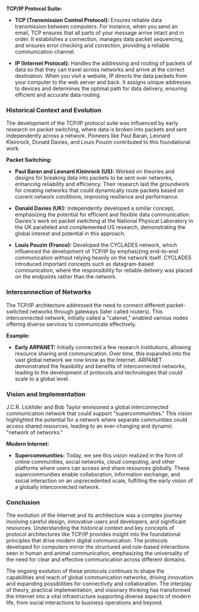 **TCP/IP Protocol Suite:**

- **TCP (Transmission Control Protocol):** Ensures reliable data transmission between computers. For instance, when you send an email, TCP ensures that all parts of your message arrive intact and in order. It establishes a connection, manages data packet sequencing, and ensures error checking and correction, providing a reliable communication channel.

- **IP (Internet Protocol):** Handles the addressing and routing of packets of data so that they can travel across networks and arrive at the correct destination. When you visit a website, IP directs the data packets from your computer to the web server and back. It assigns unique addresses to devices and determines the optimal path for data delivery, ensuring efficient and accurate data routing.

### Historical Context and Evolution

The development of the TCP/IP protocol suite was influenced by early research on packet switching, where data is broken into packets and sent independently across a network. Pioneers like Paul Baran, Leonard Kleinrock, Donald Davies, and Louis Pouzin contributed to this foundational work.

**Packet Switching:**

- **Paul Baran and Leonard Kleinrock (US):** Worked on theories and designs for breaking data into packets to be sent over networks, enhancing reliability and efficiency. Their research laid the groundwork for creating networks that could dynamically route packets based on current network conditions, improving resilience and performance.

- **Donald Davies (UK):** Independently developed a similar concept, emphasizing the potential for efficient and flexible data communication. Davies's work on packet switching at the National Physical Laboratory in the UK paralleled and complemented US research, demonstrating the global interest and potential in this approach.

- **Louis Pouzin (France):** Developed the CYCLADES network, which influenced the development of TCP/IP by emphasizing end-to-end communication without relying heavily on the network itself. CYCLADES introduced important concepts such as datagram-based communication, where the responsibility for reliable delivery was placed on the endpoints rather than the network.

### Interconnection of Networks

The TCP/IP architecture addressed the need to connect different packet-switched networks through gateways (later called routers). This interconnected network, initially called a "catenet," enabled various nodes offering diverse services to communicate effectively.

**Example:**

- **Early ARPANET:** Initially connected a few research institutions, allowing resource sharing and communication. Over time, this expanded into the vast global network we now know as the Internet. ARPANET demonstrated the feasibility and benefits of interconnected networks, leading to the development of protocols and technologies that could scale to a global level.

### Vision and Implementation

J.C.R. Licklider and Bob Taylor envisioned a global interconnected communication network that could support "supercommunities." This vision highlighted the potential for a network where separate communities could access shared resources, leading to an ever-changing and dynamic "network of networks."

**Modern Internet:**

- **Supercommunities:** Today, we see this vision realized in the form of online communities, social networks, cloud computing, and other platforms where users can access and share resources globally. These supercommunities enable collaboration, information exchange, and social interaction on an unprecedented scale, fulfilling the early vision of a globally interconnected network.

### Conclusion

The evolution of the Internet and its architecture was a complex journey involving careful design, innovative users and developers, and significant resources. Understanding the historical context and key concepts of protocol architectures like TCP/IP provides insight into the foundational principles that drive modern digital communication. The protocols developed for computers mirror the structured and rule-based interactions seen in human and animal communication, emphasizing the universality of the need for clear and effective communication across different domains.

The ongoing evolution of these protocols continues to shape the capabilities and reach of global communication networks, driving innovation and expanding possibilities for connectivity and collaboration. The interplay of theory, practical implementation, and visionary thinking has transformed the Internet into a vital infrastructure supporting diverse aspects of modern life, from social interactions to business operations and beyond.